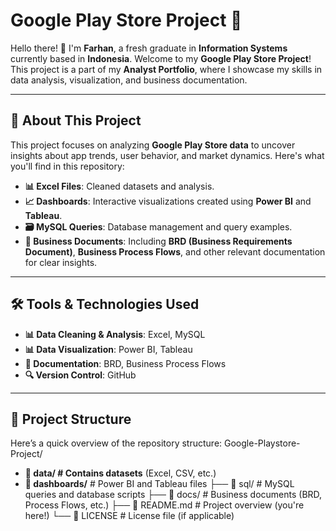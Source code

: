 # Google Play Store Project 🚀

Hello there! 👋 I'm **Farhan**, a fresh graduate in **Information Systems** currently based in **Indonesia**. Welcome to my **Google Play Store Project**! This project is a part of my **Analyst Portfolio**, where I showcase my skills in data analysis, visualization, and business documentation. 

---

## 📌 About This Project

This project focuses on analyzing **Google Play Store data** to uncover insights about app trends, user behavior, and market dynamics. Here's what you'll find in this repository:

- **📊 Excel Files**: Cleaned datasets and analysis.
- **📈 Dashboards**: Interactive visualizations created using **Power BI** and **Tableau**.
- **🗃️ MySQL Queries**: Database management and query examples.
- **📄 Business Documents**: Including **BRD (Business Requirements Document)**, **Business Process Flows**, and other relevant documentation for clear insights.

---

## 🛠️ Tools & Technologies Used

- **📊 Data Cleaning & Analysis**: Excel, MySQL
- **📊 Data Visualization**: Power BI, Tableau
- **📄 Documentation**: BRD, Business Process Flows
- **🔍 Version Control**: GitHub

---

## 📂 Project Structure

Here’s a quick overview of the repository structure:
Google-Playstore-Project/
- **📁 data/ # Contains datasets** (Excel, CSV, etc.)
- **📁 dashboards/** # Power BI and Tableau files
├── 📁 sql/ # MySQL queries and database scripts
├── 📁 docs/ # Business documents (BRD, Process Flows, etc.)
├── 📄 README.md # Project overview (you're here!)
└── 📄 LICENSE # License file (if applicable)

